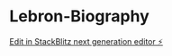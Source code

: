 # Lebron-Biography

[Edit in StackBlitz next generation editor ⚡️](https://stackblitz.com/~/github.com/Xepp-ctrl/Lebron-Biography)
